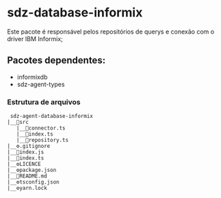 # sdz-database-informix

Este pacote é responsável pelos repositórios de querys e conexão com o driver IBM Informix;

## Pacotes dependentes:

- informixdb
- sdz-agent-types

### Estrutura de arquivos

```
 sdz-agent-database-informix
|__📁src
   |__📃connector.ts
   |__📃index.ts
   |__📃repository.ts
|__⚙️.gitignore
|__📃index.js
|__📃index.ts
|__⚙️LICENCE
|__⚙️package.json
|__📃README.md
|__⚙️tsconfig.json
|__⚙️yarn.lock
```
